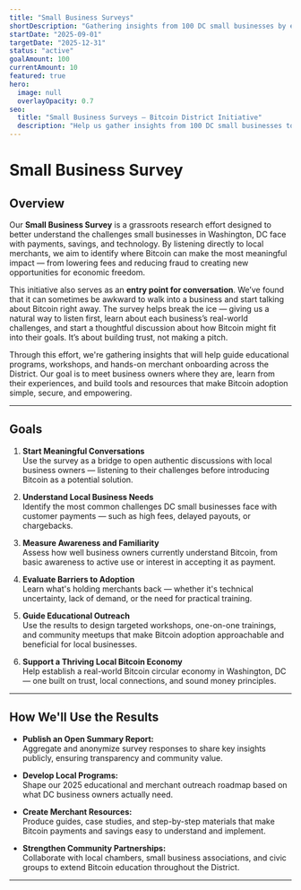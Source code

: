 ```yaml
---
title: "Small Business Surveys"
shortDescription: "Gathering insights from 100 DC small businesses by end of 2025 to understand payment challenges and guide Bitcoin education programs."
startDate: "2025-09-01"
targetDate: "2025-12-31"
status: "active"
goalAmount: 100
currentAmount: 10
featured: true
hero:
  image: null
  overlayOpacity: 0.7
seo:
  title: "Small Business Surveys – Bitcoin District Initiative"
  description: "Help us gather insights from 100 DC small businesses to understand payment challenges and guide Bitcoin education. Participate in our grassroots research effort."
---
```


# Small Business Survey

## Overview

Our **Small Business Survey** is a grassroots research effort designed to better understand the challenges small businesses in Washington, DC face with payments, savings, and technology. By listening directly to local merchants, we aim to identify where Bitcoin can make the most meaningful impact — from lowering fees and reducing fraud to creating new opportunities for economic freedom.

This initiative also serves as an **entry point for conversation**. We’ve found that it can sometimes be awkward to walk into a business and start talking about Bitcoin right away. The survey helps break the ice — giving us a natural way to listen first, learn about each business’s real-world challenges, and start a thoughtful discussion about how Bitcoin might fit into their goals. It’s about building trust, not making a pitch.

Through this effort, we're gathering insights that will help guide educational programs, workshops, and hands-on merchant onboarding across the District. Our goal is to meet business owners where they are, learn from their experiences, and build tools and resources that make Bitcoin adoption simple, secure, and empowering.

---

## Goals

1. **Start Meaningful Conversations**  
   Use the survey as a bridge to open authentic discussions with local business owners — listening to their challenges before introducing Bitcoin as a potential solution.

2. **Understand Local Business Needs**  
   Identify the most common challenges DC small businesses face with customer payments — such as high fees, delayed payouts, or chargebacks.

3. **Measure Awareness and Familiarity**  
   Assess how well business owners currently understand Bitcoin, from basic awareness to active use or interest in accepting it as payment.

4. **Evaluate Barriers to Adoption**  
   Learn what's holding merchants back — whether it's technical uncertainty, lack of demand, or the need for practical training.

5. **Guide Educational Outreach**  
   Use the results to design targeted workshops, one-on-one trainings, and community meetups that make Bitcoin adoption approachable and beneficial for local businesses.

6. **Support a Thriving Local Bitcoin Economy**  
   Help establish a real-world Bitcoin circular economy in Washington, DC — one built on trust, local connections, and sound money principles.

---

## How We'll Use the Results

- **Publish an Open Summary Report:**  
  Aggregate and anonymize survey responses to share key insights publicly, ensuring transparency and community value.

- **Develop Local Programs:**  
  Shape our 2025 educational and merchant outreach roadmap based on what DC business owners actually need.

- **Create Merchant Resources:**  
  Produce guides, case studies, and step-by-step materials that make Bitcoin payments and savings easy to understand and implement.

- **Strengthen Community Partnerships:**  
  Collaborate with local chambers, small business associations, and civic groups to extend Bitcoin education throughout the District.

---
